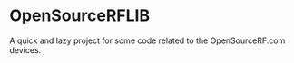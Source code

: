 OpenSourceRFLIB
===============

A quick and lazy project for some code related to the OpenSourceRF.com devices.
